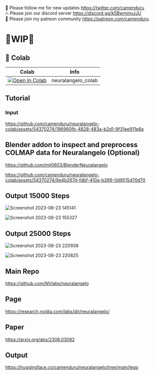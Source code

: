 🐣 Please follow me for new updates https://twitter.com/camenduru <br />
🔥 Please join our discord server https://discord.gg/k5BwmmvJJU <br />
🥳 Please join my patreon community https://patreon.com/camenduru <br />

# 🚦WIP🚦

## 🦒 Colab

| Colab | Info
| --- | --- |
[![Open In Colab](https://colab.research.google.com/assets/colab-badge.svg)](https://colab.research.google.com/github/camenduru/neuralangelo-colab/blob/main/neuralangelo_colab.ipynb) | neuralangelo_colab

## Tutorial

### Input
https://github.com/camenduru/neuralangelo-colab/assets/54370274/196960fb-4828-483a-b2d1-9f31ee911e8a

## Blender addon to inspect and preprocess COLMAP data for Neuralangelo (Optional)

https://github.com/mli0603/BlenderNeuralangelo

https://github.com/camenduru/neuralangelo-colab/assets/54370274/9e4b267d-fdbf-410a-b269-0d9515d70d70

## Output 15000 Steps
![Screenshot 2023-08-23 145141](https://github.com/camenduru/neuralangelo-colab/assets/54370274/ceb33c77-777c-4664-9339-f837dd13670e)

![Screenshot 2023-08-23 155327](https://github.com/camenduru/neuralangelo-colab/assets/54370274/a89d4ff5-045c-4635-ba2b-fcc80b79d3b1)

## Output 25000 Steps
![Screenshot 2023-08-23 220938](https://github.com/camenduru/neuralangelo-colab/assets/54370274/a4661cf3-4f0e-462a-b6dd-448373ab7662)

![Screenshot 2023-08-23 220825](https://github.com/camenduru/neuralangelo-colab/assets/54370274/80cb4c97-1fcc-4f33-837a-85c6496bc2d0)

## Main Repo
https://github.com/NVlabs/neuralangelo

## Page
https://research.nvidia.com/labs/dir/neuralangelo/

## Paper
https://arxiv.org/abs/2306.03092

## Output
https://huggingface.co/camenduru/neuralangelo/tree/main/lego
